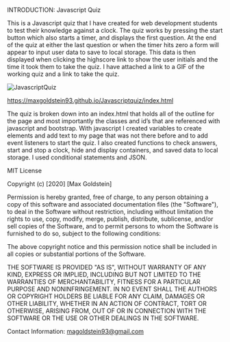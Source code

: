 INTRODUCTION:
Javascript Quiz

This is a Javascript quiz that I have created for web development students to test their knowledge against a clock. The quiz works by pressing the start button which also starts a timer, and displays the first question. At the end of the quiz at either the last question or when the timer hits zero a form will appear to input user data to save to local storage. This data is then displayed when clicking the highscore link to show the user initials and the time it took them to take the quiz. I have attached a link to a GIF of the working quiz and a link to take the quiz.

![JavascriptQuiz](https://user-images.githubusercontent.com/69087369/92657831-77c27a80-f2c3-11ea-8fa9-5a278ad171a2.gif)

https://maxgoldstein93.github.io/Javascriptquiz/index.html

The quiz is broken down into an index.html that holds all of the outline for the page and most importantly the classes and id’s that are referenced with javascript and bootstrap. With javascript I created variables to create elements and add text to my page that was not there before and to add event listeners to start the quiz. I also created functions to check answers, start and stop a clock, hide and display containers, and saved data to local storage. I used conditional statements and JSON.

MIT License

Copyright (c) [2020] [Max Goldstein]

Permission is hereby granted, free of charge, to any person obtaining a copy
of this software and associated documentation files (the "Software"), to deal
in the Software without restriction, including without limitation the rights
to use, copy, modify, merge, publish, distribute, sublicense, and/or sell
copies of the Software, and to permit persons to whom the Software is
furnished to do so, subject to the following conditions:

The above copyright notice and this permission notice shall be included in all
copies or substantial portions of the Software.

THE SOFTWARE IS PROVIDED "AS IS", WITHOUT WARRANTY OF ANY KIND, EXPRESS OR
IMPLIED, INCLUDING BUT NOT LIMITED TO THE WARRANTIES OF MERCHANTABILITY,
FITNESS FOR A PARTICULAR PURPOSE AND NONINFRINGEMENT. IN NO EVENT SHALL THE
AUTHORS OR COPYRIGHT HOLDERS BE LIABLE FOR ANY CLAIM, DAMAGES OR OTHER
LIABILITY, WHETHER IN AN ACTION OF CONTRACT, TORT OR OTHERWISE, ARISING FROM,
OUT OF OR IN CONNECTION WITH THE SOFTWARE OR THE USE OR OTHER DEALINGS IN THE
SOFTWARE.

Contact Information:
magoldstein93@gmail.com

